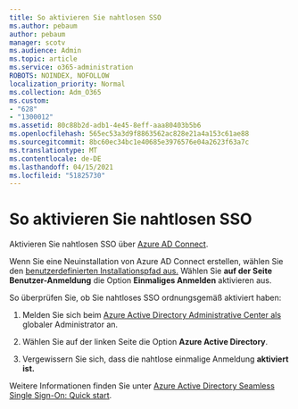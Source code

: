 ```yaml
---
title: So aktivieren Sie nahtlosen SSO
ms.author: pebaum
author: pebaum
manager: scotv
ms.audience: Admin
ms.topic: article
ms.service: o365-administration
ROBOTS: NOINDEX, NOFOLLOW
localization_priority: Normal
ms.collection: Adm_O365
ms.custom:
- "628"
- "1300012"
ms.assetid: 80c88b2d-adb1-4e45-8eff-aaa80403b5b6
ms.openlocfilehash: 565ec53a3d9f8863562ac828e21a4a153c61ae88
ms.sourcegitcommit: 8bc60ec34bc1e40685e3976576e04a2623f63a7c
ms.translationtype: MT
ms.contentlocale: de-DE
ms.lasthandoff: 04/15/2021
ms.locfileid: "51825730"
---
```

# <a name="how-to-enable-seamless-sso"></a>So aktivieren Sie nahtlosen SSO

Aktivieren Sie nahtlosen SSO über [Azure AD Connect](https://docs.microsoft.com/azure/active-directory/connect/active-directory-aadconnect).
  
Wenn Sie eine Neuinstallation von Azure AD Connect erstellen, wählen Sie den [benutzerdefinierten Installationspfad aus.](https://docs.microsoft.com/azure/active-directory/connect/active-directory-aadconnect-get-started-custom) Wählen Sie **auf der Seite Benutzer-Anmeldung** die Option **Einmaliges Anmelden** aktivieren aus.
  
So überprüfen Sie, ob Sie nahtloses SSO ordnungsgemäß aktiviert haben:
  
1. Melden Sie sich beim [Azure Active Directory Administrative Center als](https://aad.portal.azure.com) globaler Administrator an.

2. Wählen Sie auf der linken Seite die Option **Azure Active Directory**.

3. Vergewissern Sie sich, dass die nahtlose einmalige Anmeldung **aktiviert ist.**

Weitere Informationen finden Sie unter [Azure Active Directory Seamless Single Sign-On: Quick start](https://docs.microsoft.com/azure/active-directory/connect/active-directory-aadconnect-sso-quick-start).
  